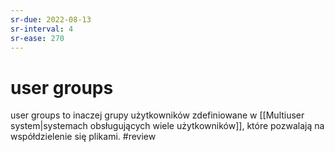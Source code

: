 ```yaml
---
sr-due: 2022-08-13
sr-interval: 4
sr-ease: 270
---
```


# user groups
user groups to inaczej grupy użytkowników zdefiniowane w [[Multiuser system|systemach obsługujących wiele użytkowników]], które pozwalają na współdzielenie się plikami.
#review